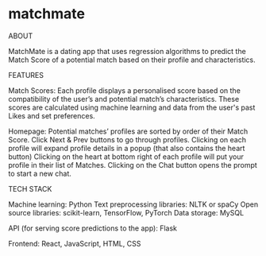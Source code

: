 # matchmate

ABOUT

MatchMate is a dating app that uses regression algorithms to predict the Match Score of a potential match based on their profile and characteristics.

FEATURES

Match Scores:
Each profile displays a personalised score based on the compatibility of the user’s and potential match’s characteristics. These scores are calculated using machine learning and data from the user's past Likes and set preferences.

Homepage:
Potential matches’ profiles are sorted by order of their Match Score. Click Next & Prev buttons to go through profiles.
Clicking on each profile will expand profile details in a popup (that also contains the heart button)
Clicking on the heart at bottom right of each profile will put your profile in their list of Matches.
Clicking on the Chat button opens the prompt to start a new chat.

TECH STACK

Machine learning: Python 
Text preprocessing libraries: NLTK or spaCy
Open source libraries: scikit-learn, TensorFlow, PyTorch
Data storage: MySQL

API (for serving score predictions to the app): Flask

Frontend: React, JavaScript, HTML, CSS
